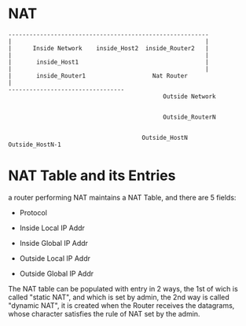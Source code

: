 # NAT

    ---------------------------------------------------------
    |                                                       |
    |      Inside Network    inside_Host2  inside_Router2   |
    |                                                       |
    |       inside_Host1                                    |
    |                                                       |
    |       inside_Router1                   Nat Router
    |
    ---------------------------------         
                                                Outside Network
                                                
                                                
                                                Outside_RouterN
                                                
                                                
                                          Outside_HostN       Outside_HostN-1
                                                
# NAT Table and its Entries

a router performing NAT maintains a NAT Table, and there are 5 fields:

* Protocol

* Inside Local IP Addr

* Inside Global IP Addr

* Outside Local IP Addr

* Outside Global IP Addr

The NAT table can be populated with entry in 2 ways, the 1st of wich is called "static NAT", and which is set by admin, the 2nd way is called "dynamic NAT", it is created when the Router receives the datagrams, whose character satisfies the rule of NAT set by the admin.

